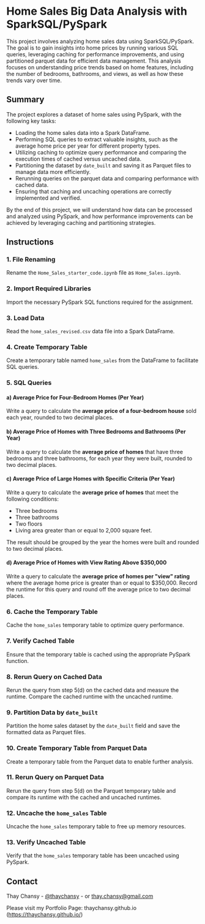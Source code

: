 # Home Sales Big Data Analysis with SparkSQL/PySpark

This project involves analyzing home sales data using SparkSQL/PySpark. The goal is to gain insights into home prices by running various SQL queries, leveraging caching for performance improvements, and using partitioned parquet data for efficient data management. This analysis focuses on understanding price trends based on home features, including the number of bedrooms, bathrooms, and views, as well as how these trends vary over time.

## Summary
The project explores a dataset of home sales using PySpark, with the following key tasks:
- Loading the home sales data into a Spark DataFrame.
- Performing SQL queries to extract valuable insights, such as the average home price per year for different property types.
- Utilizing caching to optimize query performance and comparing the execution times of cached versus uncached data.
- Partitioning the dataset by `date_built` and saving it as Parquet files to manage data more efficiently.
- Rerunning queries on the parquet data and comparing performance with cached data.
- Ensuring that caching and uncaching operations are correctly implemented and verified.

By the end of this project, we will understand how data can be processed and analyzed using PySpark, and how performance improvements can be achieved by leveraging caching and partitioning strategies.

## Instructions

### 1. File Renaming
Rename the `Home_Sales_starter_code.ipynb` file as `Home_Sales.ipynb`.

### 2. Import Required Libraries
Import the necessary PySpark SQL functions required for the assignment.

### 3. Load Data
Read the `home_sales_revised.csv` data file into a Spark DataFrame.

### 4. Create Temporary Table
Create a temporary table named `home_sales` from the DataFrame to facilitate SQL queries.

### 5. SQL Queries

#### a) Average Price for Four-Bedroom Homes (Per Year)
Write a query to calculate the **average price of a four-bedroom house** sold each year, rounded to two decimal places.

#### b) Average Price of Homes with Three Bedrooms and Bathrooms (Per Year)
Write a query to calculate the **average price of homes** that have three bedrooms and three bathrooms, for each year they were built, rounded to two decimal places.

#### c) Average Price of Large Homes with Specific Criteria (Per Year)
Write a query to calculate the **average price of homes** that meet the following conditions:
- Three bedrooms
- Three bathrooms
- Two floors
- Living area greater than or equal to 2,000 square feet.

The result should be grouped by the year the homes were built and rounded to two decimal places.

#### d) Average Price of Homes with View Rating Above $350,000
Write a query to calculate the **average price of homes per "view" rating** where the average home price is greater than or equal to $350,000. Record the runtime for this query and round off the average price to two decimal places.

### 6. Cache the Temporary Table
Cache the `home_sales` temporary table to optimize query performance.

### 7. Verify Cached Table
Ensure that the temporary table is cached using the appropriate PySpark function.

### 8. Rerun Query on Cached Data
Rerun the query from step 5(d) on the cached data and measure the runtime. Compare the cached runtime with the uncached runtime.

### 9. Partition Data by `date_built`
Partition the home sales dataset by the `date_built` field and save the formatted data as Parquet files.

### 10. Create Temporary Table from Parquet Data
Create a temporary table from the Parquet data to enable further analysis.

### 11. Rerun Query on Parquet Data
Rerun the query from step 5(d) on the Parquet temporary table and compare its runtime with the cached and uncached runtimes.

### 12. Uncache the `home_sales` Table
Uncache the `home_sales` temporary table to free up memory resources.

### 13. Verify Uncached Table
Verify that the `home_sales` temporary table has been uncached using PySpark.

## Contact

Thay Chansy - [@thaychansy](https://twitter.com/thaychansy) - or thay.chansy@gmail.com


Please visit my Portfolio Page: thaychansy.github.io (https://thaychansy.github.io/)
